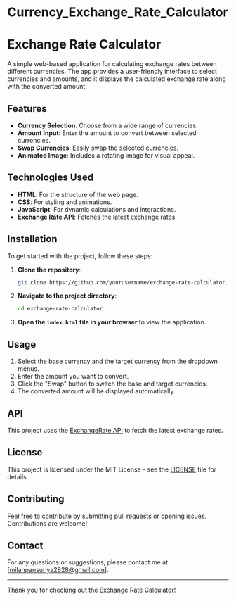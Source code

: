 # Currency_Exchange_Rate_Calculator
# Exchange Rate Calculator

A simple web-based application for calculating exchange rates between different currencies. The app provides a user-friendly interface to select currencies and amounts, and it displays the calculated exchange rate along with the converted amount.

## Features

- **Currency Selection**: Choose from a wide range of currencies.
- **Amount Input**: Enter the amount to convert between selected currencies.
- **Swap Currencies**: Easily swap the selected currencies.
- **Animated Image**: Includes a rotating image for visual appeal.

## Technologies Used

- **HTML**: For the structure of the web page.
- **CSS**: For styling and animations.
- **JavaScript**: For dynamic calculations and interactions.
- **Exchange Rate API**: Fetches the latest exchange rates.

## Installation

To get started with the project, follow these steps:

1. **Clone the repository**:
    ```bash
    git clone https://github.com/yourusername/exchange-rate-calculator.git
    ```
2. **Navigate to the project directory**:
    ```bash
    cd exchange-rate-calculator
    ```

3. **Open the `index.html` file in your browser** to view the application.

## Usage

1. Select the base currency and the target currency from the dropdown menus.
2. Enter the amount you want to convert.
3. Click the "Swap" button to switch the base and target currencies.
4. The converted amount will be displayed automatically.

## API

This project uses the [ExchangeRate API](https://v6.exchangerate-api.com/v6/eae5ddd256c4d6e94e12b4c3/latest/USD) to fetch the latest exchange rates. 

## License

This project is licensed under the MIT License - see the [LICENSE](LICENSE) file for details.

## Contributing

Feel free to contribute by submitting pull requests or opening issues. Contributions are welcome!

## Contact

For any questions or suggestions, please contact me at [milanpansuriya2828@gmail.com].

---

Thank you for checking out the Exchange Rate Calculator!
